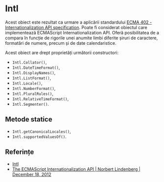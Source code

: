 # Intl

Acest obiect este rezultat ca urmare a aplicării standardului [ECMA 402 - Internationalization API specification](https://www.ecma-international.org/publications-and-standards/standards/ecma-402/). Poate fi considerat obiectul care implementează ECMAScript Internationalization API. Oferă posibilitatea de a compara în funcție de rigorile unei anumite limbi diferite șiruri de caractere, formatări de numere, precum și de date calendaristice.

Acest obiect are drept proprietăți următorii constructori:

- `Intl.Collator()`,
- `Intl.DateTimeFormat()`,
- `Intl.DisplayNames()`,
- `Intl.ListFormat()`,
- `Intl.Locale()`,
- `Intl.NumberFormat()`,
- `Intl.PluralRules()`,
- `Intl.RelativeTimeFormat()`,
- `Intl.Segmenter()`.

## Metode statice

- `Intl.getCanonicalLocales()`,
- `Intl.supportedValuesOf()`.

## Referințe

- [Intl](https://developer.mozilla.org/en-US/docs/Web/JavaScript/Reference/Global_Objects/Intl)
- [The ECMAScript Internationalization API | Norbert Lindenberg | December 18, 2012](https://norbertlindenberg.com/2012/12/ecmascript-internationalization-api/index.html)
